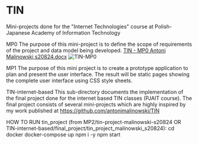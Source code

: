 # TIN

Mini-projects done for the "Internet Technologies" course at Polish-Japanese Academy of Information Technology

MP0
The purpose of this mini-project is to define the scope of requirements of the project and data model being developed.
[TIN - MP0 Antoni Malinowski s20824.docx](https://github.com/antonimalinowski/TIN/files/10817357/TIN.-.MP0.Antoni.Malinowski.s20824.docx)
![TIN-MP0](https://user-images.githubusercontent.com/60002742/221007194-92b7eb2b-569a-44bf-b16a-1a958c857f9f.png)

MP1
The purpose of this mini project is to create a prototype application to plan and present the user interface. The result will be static pages showing the complete user interface using CSS style sheets.

TIN-internet-based
This sub-directory documents the implementation of the final project done for the internet based TIN classes (PJAIT course). The final project consists of several mini-projects which are highly inspired by my work published at https://github.com/antonimalinowski/TIN

HOW TO RUN tin_project (from MP2/tin-project-malinowski-s20824 OR TIN-internet-based/final_project/tin_project_malinowski_s20824):
cd docker
docker-compose up
npm i -y
npm start